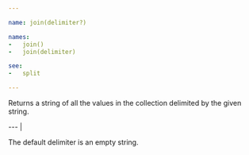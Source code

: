 ```yaml
---

name: join(delimiter?)

names:
-   join()
-   join(delimiter)

see:
-   split

---
```


Returns a string of all the values in the collection delimited by the given
string.

--- |

The default delimiter is an empty string.

